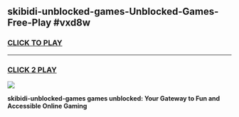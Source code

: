
## skibidi-unblocked-games-Unblocked-Games-Free-Play #vxd8w
<h3>
<a href="https://us.freeplayer.one?title=skibidi-unblocked-games&ref=9M">CLICK TO PLAY</a></h3>
<hr>

<h3>
<a href="https://us.freeplayer.one?title=skibidi-unblocked-games&ref=9M">CLICK 2 PLAY</a>
  
</h3>

<a href="https://us.freeplayer.one?title=skibidi-unblocked-games&ref=9M"><img src="https://clearcache.store/games.png"></a>


**skibidi-unblocked-games games unblocked: Your Gateway to Fun and Accessible Online Gaming**
